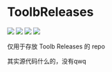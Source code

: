 # ToolbReleases

<a href="https://github.com/imgradeone/ToolbReleases/releases"><img src="https://img.shields.io/github/downloads/imgradeone/ToolbReleases/total.svg?color=fb7299&style=flat-square"></a>
![](https://img.shields.io/github/release-date/imgradeone/ToolbReleases.svg?style=flat-square)
![](https://img.shields.io/github/license/imgradeone/ToolbReleases.svg?color=2196f3&style=flat-square)
![](https://img.shields.io/github/release/imgradeone/ToolbReleases.svg?color=ff9800&style=flat-square)

仅用于存放 Toolb Releases 的 repo

其实源代码什么的，没有qwq
